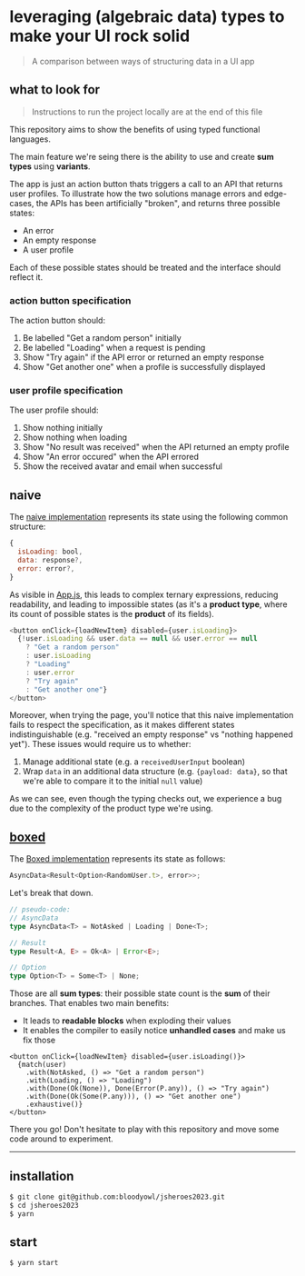 # leveraging (algebraic data) types to make your UI rock solid

> A comparison between ways of structuring data in a UI app

## what to look for

> Instructions to run the project locally are at the end of this file

This repository aims to show the benefits of using typed functional languages.

The main feature we're seing there is the ability to use and create **sum types** using **variants**.

The app is just an action button thats triggers a call to an API that returns user profiles. To illustrate how the two solutions manage errors and edge-cases, the APIs has been artificially "broken", and returns three possible states:

- An error
- An empty response
- A user profile

Each of these possible states should be treated and the interface should reflect it.

### action button specification

The action button should:

1. Be labelled "Get a random person" initially
2. Be labelled "Loading" when a request is pending
3. Show "Try again" if the API error or returned an empty response
4. Show "Get another one" when a profile is successfully displayed

### user profile specification

The user profile should:

1. Show nothing initially
2. Show nothing when loading
3. Show "No result was received" when the API returned an empty profile
4. Show "An error occured" when the API errored
5. Show the received avatar and email when successful

## naive

The [naive implementation](./src/naive/App.tsx) represents its state using the following common structure:

```javascript
{
  isLoading: bool,
  data: response?,
  error: error?,
}
```

As visible in [App.js](./src/NaiveApp.tsx), this leads to complex ternary expressions, reducing readability, and leading to impossible states (as it's a **product type**, where its count of possible states is the **product** of its fields).

```javascript
<button onClick={loadNewItem} disabled={user.isLoading}>
  {!user.isLoading && user.data == null && user.error == null
    ? "Get a random person"
    : user.isLoading
    ? "Loading"
    : user.error
    ? "Try again"
    : "Get another one"}
</button>
```

Moreover, when trying the page, you'll notice that this naive implementation fails to respect the specification, as it makes different states indistinguishable (e.g. "received an empty response" vs "nothing happened yet"). These issues would require us to whether:

1. Manage additional state (e.g. a `receivedUserInput` boolean)
2. Wrap `data` in an additional data structure (e.g. `{payload: data}`, so that we're able to compare it to the initial `null` value)

As we can see, even though the typing checks out, we experience a bug due to the complexity of the product type we're using.

## [boxed](https://swan-io.github.io/boxed/)

The [Boxed implementation](./src/BoxedApp.tsx) represents its state as follows:

```ts
AsyncData<Result<Option<RandomUser.t>, error>>;
```

Let's break that down.

```ts
// pseudo-code:
// AsyncData
type AsyncData<T> = NotAsked | Loading | Done<T>;

// Result
type Result<A, E> = Ok<A> | Error<E>;

// Option
type Option<T> = Some<T> | None;
```

Those are all **sum types**: their possible state count is the **sum** of their branches. That enables two main benefits:

- It leads to **readable blocks** when exploding their values
- It enables the compiler to easily notice **unhandled cases** and make us fix those

```tsx
<button onClick={loadNewItem} disabled={user.isLoading()}>
  {match(user)
    .with(NotAsked, () => "Get a random person")
    .with(Loading, () => "Loading")
    .with(Done(Ok(None)), Done(Error(P.any)), () => "Try again")
    .with(Done(Ok(Some(P.any))), () => "Get another one")
    .exhaustive()}
</button>
```

There you go! Don't hesitate to play with this repository and move some code around to experiment.

---

## installation

```sh
$ git clone git@github.com:bloodyowl/jsheroes2023.git
$ cd jsheroes2023
$ yarn
```

## start

```sh
$ yarn start
```
